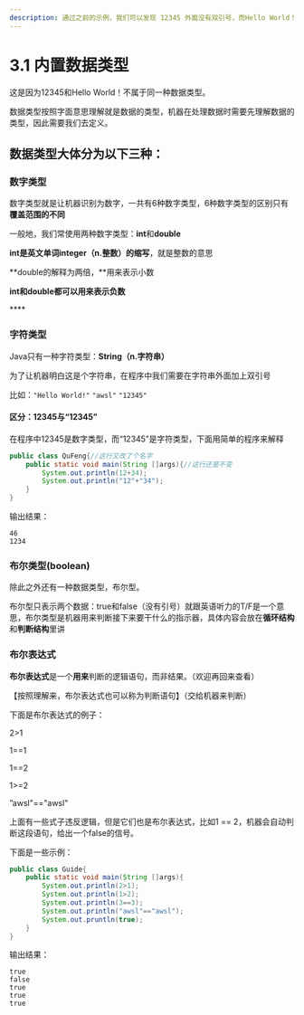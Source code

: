 ```yaml
---
description: 通过之前的示例，我们可以发现 12345 外面没有双引号，而Hello World！外面加了双引号，这是为什么呢？
---
```


# 3.1  内置数据类型

这是因为12345和Hello World！不属于同一种数据类型。

数据类型按照字面意思理解就是数据的类型，机器在处理数据时需要先理解数据的类型，因此需要我们去定义。

## 数据类型大体分为以下三种：

### **数字类型**

数字类型就是让机器识别为数字，一共有6种数字类型，6种数字类型的区别只有**覆盖范围的不同**

一般地，我们常使用两种数字类型：**int**和**double**

**int是英文单词integer（n.整数）的缩写**，就是整数的意思

**double的解释为两倍，**用来表示小数

**int和double都可以用来表示负数**

\*\*\*\*

### **字符类型**

Java只有一种字符类型：**String（n.字符串）**

为了让机器明白这是个字符串，在程序中我们需要在字符串外面加上双引号

比如：`"Hello World!"` `"awsl"` `"12345"`

#### 

#### 区分：12345与“12345”

在程序中12345是数字类型，而“12345”是字符类型，下面用简单的程序来解释

```java
public class QuFeng{//这行又改了个名字
    public static void main(String []args){//这行还是不变
        System.out.println(12+34);
        System.out.println("12"+"34");
    }
}
```

输出结果：

```text
46
1234
```



### 布尔类型\(boolean\)

除此之外还有一种数据类型，布尔型。

布尔型只表示两个数据：true和false（没有引号）就跟英语听力的T/F是一个意思，布尔类型是机器用来判断接下来要干什么的指示器，具体内容会放在**循环结构**和**判断结构**里讲

### **布尔表达式**

**布尔表达式**是一个**用来**判断的逻辑语句，而非结果。（欢迎再回来查看）

【按照理解来，布尔表达式也可以称为判断语句】（交给机器来判断）

下面是布尔表达式的例子：

2&gt;1

1==1

1==2

1&gt;=2

”awsl"=="awsl"

上面有一些式子违反逻辑，但是它们也是布尔表达式，比如1 == 2，机器会自动判断这段语句，给出一个false的信号。



下面是一些示例：

```java
public class Guide{
    public static void main(String []args){
        System.out.println(2>1);
        System.out.println(1>2);
        System.out.println(3==3);
        System.out.println("awsl"=="awsl");
        System.out.pruntln(true);
    }
} 
```

输出结果：

```text
true
false
true
true
true
```

